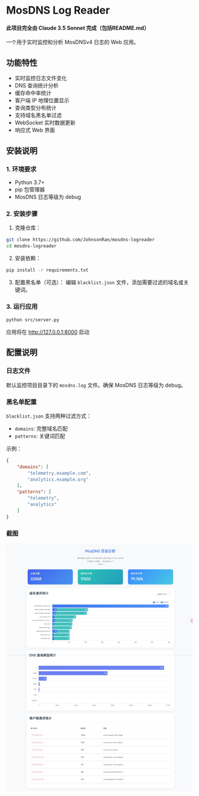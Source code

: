 # MosDNS Log Reader
#### 此项目完全由 Claude 3.5 Sonnet 完成（包括README.md）
一个用于实时监控和分析 MosDNSv4 日志的 Web 应用。

## 功能特性

- 实时监控日志文件变化
- DNS 查询统计分析
- 缓存命中率统计
- 客户端 IP 地理位置显示
- 查询类型分布统计
- 支持域名黑名单过滤
- WebSocket 实时数据更新
- 响应式 Web 界面

## 安装说明

### 1. 环境要求
- Python 3.7+
- pip 包管理器
- MosDNS 日志等级为 debug

### 2. 安装步骤

1. 克隆仓库：
```bash
git clone https://github.com/JohnsonRan/mosdns-logreader
cd mosdns-logreader
```

2. 安装依赖：
```bash
pip install -r requirements.txt
```

3. 配置黑名单（可选）：
编辑 `blacklist.json` 文件，添加需要过滤的域名或关键词。

### 3. 运行应用
```bash
python src/server.py
```

应用将在 http://127.0.0.1:8000 启动

## 配置说明

### 日志文件

默认监控项目目录下的 `mosdns.log` 文件。确保 MosDNS 日志等级为 debug。

### 黑名单配置

`blacklist.json` 支持两种过滤方式：
- `domains`: 完整域名匹配
- `patterns`: 关键词匹配

示例：
```json
{
    "domains": [
        "telemetry.example.com",
        "analytics.example.org"
    ],
    "patterns": [
        "telemetry",
        "analytics"
    ]
}
```

### 截图
![](src/static/screenshot.jpeg)